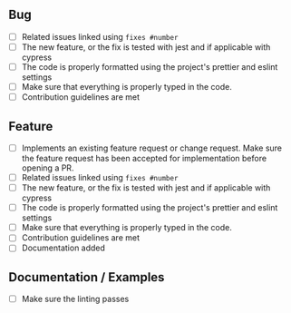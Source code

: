 <!--
Thanks for opening a PR! Your contribution is much appreciated.
In order to make sure your PR is handled as smoothly as possible we request that you follow the checklist sections below.
Choose the right checklist for the change that you're making:
-->

## Bug

- [ ] Related issues linked using `fixes #number`
- [ ] The new feature, or the fix is tested with jest and if applicable with cypress
- [ ] The code is properly formatted using the project's prettier and eslint settings
- [ ] Make sure that everything is properly typed in the code.
- [ ] Contribution guidelines are met

## Feature

- [ ] Implements an existing feature request or change request. Make sure the feature request has been accepted for implementation before opening a PR.
- [ ] Related issues linked using `fixes #number`
- [ ] The new feature, or the fix is tested with jest and if applicable with cypress
- [ ] The code is properly formatted using the project's prettier and eslint settings
- [ ] Make sure that everything is properly typed in the code.
- [ ] Contribution guidelines are met
- [ ] Documentation added

## Documentation / Examples

- [ ] Make sure the linting passes
